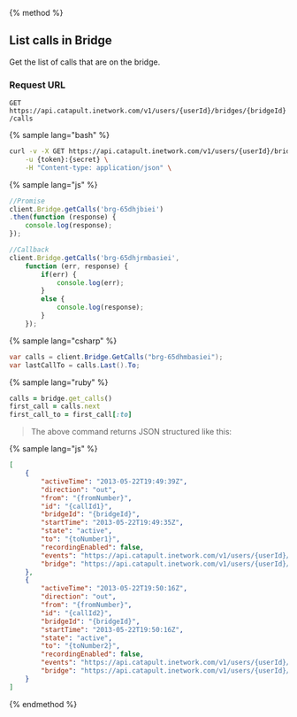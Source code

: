 {% method %}

## List calls in Bridge

Get the list of calls that are on the bridge.

### Request URL

<code class="get">GET</code> `https://api.catapult.inetwork.com/v1/users/{userId}/bridges/{bridgeId}/calls`

{% sample lang="bash" %}

```bash
curl -v -X GET https://api.catapult.inetwork.com/v1/users/{userId}/bridges/{bridgeId}/calls \
	-u {token}:{secret} \
	-H "Content-type: application/json" \
```

{% sample lang="js" %}

```js
//Promise
client.Bridge.getCalls('brg-65dhjbiei')
.then(function (response) {
	console.log(response);
});

//Callback
client.Bridge.getCalls('brg-65dhjrmbasiei',
	function (err, response) {
		if(err) {
			console.log(err);
		}
		else {
			console.log(response);
		}
	});
  ```

{% sample lang="csharp" %}

```csharp
var calls = client.Bridge.GetCalls("brg-65dhmbasiei");
var lastCallTo = calls.Last().To;
```

{% sample lang="ruby" %}

```ruby
calls = bridge.get_calls()
first_call = calls.next
first_call_to = first_call[:to]
```


  > The above command returns JSON structured like this:

{% sample lang="js" %}

```json
[
    {
        "activeTime": "2013-05-22T19:49:39Z",
        "direction": "out",
        "from": "{fromNumber}",
        "id": "{callId1}",
        "bridgeId": "{bridgeId}",
        "startTime": "2013-05-22T19:49:35Z",
        "state": "active",
        "to": "{toNumber1}",
        "recordingEnabled": false,
        "events": "https://api.catapult.inetwork.com/v1/users/{userId}/calls/{callId1}/events",
        "bridge": "https://api.catapult.inetwork.com/v1/users/{userId}/bridges/{bridgeId}"
    },
    {
        "activeTime": "2013-05-22T19:50:16Z",
        "direction": "out",
        "from": "{fromNumber}",
        "id": "{callId2}",
        "bridgeId": "{bridgeId}",
        "startTime": "2013-05-22T19:50:16Z",
        "state": "active",
        "to": "{toNumber2}",
        "recordingEnabled": false,
        "events": "https://api.catapult.inetwork.com/v1/users/{userId}/calls/{callId2}/events",
        "bridge": "https://api.catapult.inetwork.com/v1/users/{userId}/bridges/{bridgeId}"
    }
]
```

{% endmethod %}

